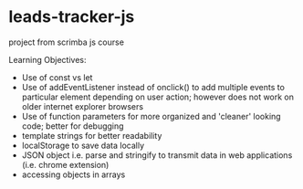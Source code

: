 # leads-tracker-js
project from scrimba js  course

Learning Objectives:
- Use of const vs let
- Use of addEventListener instead of onclick() to add multiple events to particular element depending on user action; however does not work on older internet explorer browsers
- Use of function parameters for more organized and 'cleaner' looking code; better for debugging
- template strings for better readability
- localStorage to save data locally 
- JSON object i.e. parse and stringify to transmit data in web applications (i.e. chrome extension)
- accessing objects in arrays
